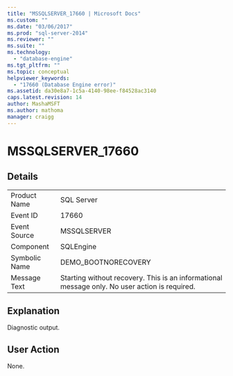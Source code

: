 ```yaml
---
title: "MSSQLSERVER_17660 | Microsoft Docs"
ms.custom: ""
ms.date: "03/06/2017"
ms.prod: "sql-server-2014"
ms.reviewer: ""
ms.suite: ""
ms.technology: 
  - "database-engine"
ms.tgt_pltfrm: ""
ms.topic: conceptual
helpviewer_keywords: 
  - "17660 (Database Engine error)"
ms.assetid: da30e8a7-1c5a-4140-98ee-f84528ac3140
caps.latest.revision: 14
author: MashaMSFT
ms.author: mathoma
manager: craigg
---
```

# MSSQLSERVER_17660
    
## Details  
  
|||  
|-|-|  
|Product Name|SQL Server|  
|Event ID|17660|  
|Event Source|MSSQLSERVER|  
|Component|SQLEngine|  
|Symbolic Name|DEMO_BOOTNORECOVERY|  
|Message Text|Starting without recovery. This is an informational message only. No user action is required.|  
  
## Explanation  
 Diagnostic output.  
  
## User Action  
 None.  
  
  
